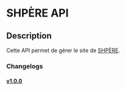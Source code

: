 # SHPÈRE API

## Description
Cette API permet de gérer le site de [SHPÈRE](https://reseau-sphere.com).

### Changelogs

#### [v1.0.0](./changelogs/v1.0.0.md)
